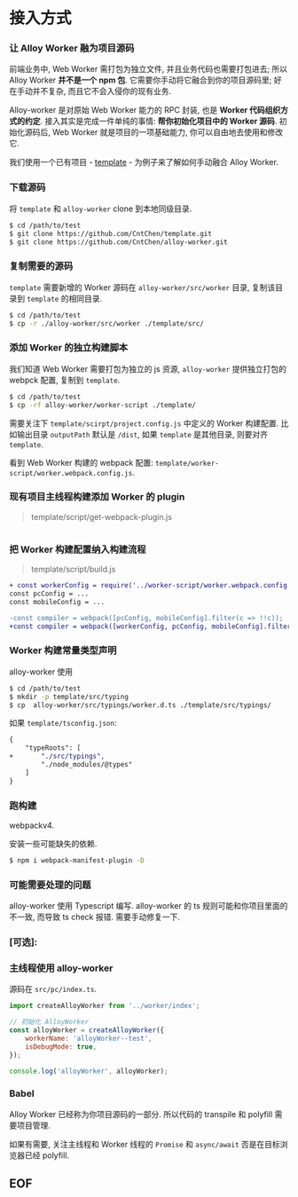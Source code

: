 # 接入方式

### 让 Alloy Worker 融为项目源码

前端业务中, Web Worker 需打包为独立文件, 并且业务代码也需要打包进去; 所以 Alloy Worker **并不是一个 npm 包**. 它需要你手动将它融合到你的项目源码里; 好在手动并不复杂, 而且它不会入侵你的现有业务.

Alloy-worker 是对原始 Web Worker 能力的 RPC 封装, 也是 **Worker 代码组织方式的约定**. 接入其实是完成一件单纯的事情: **帮你初始化项目中的 Worker 源码**. 初始化源码后, Web Worker 就是项目的一项基础能力, 你可以自由地去使用和修改它.

我们使用一个已有项目 - [template](https://github.com/CntChen/template) - 为例子来了解如何手动融合 Alloy Worker.

### 下载源码
将 `template` 和 `alloy-worker` clone 到本地同级目录.

```sh
$ cd /path/to/test
$ git clone https://github.com/CntChen/template.git
$ git clone https://github.com/CntChen/alloy-worker.git
```

### 复制需要的源码

`template` 需要新增的 Worker 源码在 `alloy-worker/src/worker` 目录, 复制该目录到 `template` 的相同目录.

```sh
$ cd /path/to/test
$ cp -r ./alloy-worker/src/worker ./template/src/
```

### 添加 Worker 的独立构建脚本

我们知道 Web Worker 需要打包为独立的 js 资源, `alloy-worker` 提供独立打包的 webpck 配置, 复制到 `template`.

```sh
$ cd /path/to/test
$ cp -rf alloy-worker/worker-script ./template/
```

需要关注下 `template/scirpt/project.config.js` 中定义的 Worker 构建配置. 比如输出目录 `outputPath` 默认是 `/dist`, 如果 `template` 是其他目录, 则要对齐 `template`.

看到 Web Worker 构建的 webpack 配置: `template/worker-script/worker.webpack.config.js`.

### 现有项目主线程构建添加 Worker 的 plugin
> template/script/get-webpack-plugin.js

```diff
```

### 把 Worker 构建配置纳入构建流程

> template/script/build.js
```diff
+ const workerConfig = require('../worker-script/worker.webpack.config');
const pcConfig = ...
const mobileConfig = ...

-const compiler = webpack([pcConfig, mobileConfig].filter(c => !!c));
+const compiler = webpack([workerConfig, pcConfig, mobileConfig].filter(c => !!c));
```

### Worker 构建常量类型声明

alloy-worker 使用 

```sh
$ cd /path/to/test
$ mkdir -p template/src/typing
$ cp  alloy-worker/src/typings/worker.d.ts ./template/src/typings/
```

如果 `template/tsconfig.json`:
```diff
{
    "typeRoots": [
+       "./src/typings",
        "./node_modules/@types"
    ]
}
```

### 跑构建

webpackv4.

安装一些可能缺失的依赖.
```sh
$ npm i webpack-manifest-plugin -D

```

### 可能需要处理的问题

alloy-worker 使用 Typescript 编写. alloy-worker 的 ts 规则可能和你项目里面的不一致, 而导致 ts check 报错. 需要手动修复一下.

### [可选]:  

### 主线程使用 alloy-worker

源码在 `src/pc/index.ts`.
```js
import createAlloyWorker from '../worker/index';

// 初始化 AlloyWorker
const alloyWorker = createAlloyWorker({
    workerName: 'alloyWorker--test',
    isDebugMode: true,
});

console.log('alloyWorker', alloyWorker);
```

### Babel
Alloy Worker 已经称为你项目源码的一部分. 所以代码的 transpile 和 polyfill 需要项目管理.

如果有需要, 关注主线程和 Worker 线程的 `Promise` 和 `async/await` 否是在目标浏览器已经 polyfill.

## EOF
